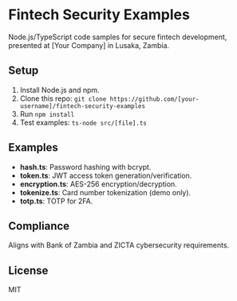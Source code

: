 # Fintech Security Examples

Node.js/TypeScript code samples for secure fintech development, presented at [Your Company] in Lusaka, Zambia.

## Setup
1. Install Node.js and npm.
2. Clone this repo: `git clone https://github.com/[your-username]/fintech-security-examples`
3. Run `npm install`
4. Test examples: `ts-node src/[file].ts`

## Examples
- **hash.ts**: Password hashing with bcrypt.
- **token.ts**: JWT access token generation/verification.
- **encryption.ts**: AES-256 encryption/decryption.
- **tokenize.ts**: Card number tokenization (demo only).
- **totp.ts**: TOTP for 2FA.

## Compliance
Aligns with Bank of Zambia and ZICTA cybersecurity requirements.

## License
MIT
